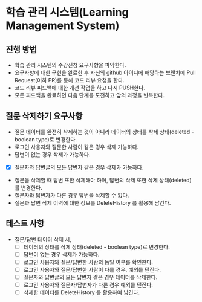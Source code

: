 # 학습 관리 시스템(Learning Management System)
## 진행 방법
* 학습 관리 시스템의 수강신청 요구사항을 파악한다.
* 요구사항에 대한 구현을 완료한 후 자신의 github 아이디에 해당하는 브랜치에 Pull Request(이하 PR)를 통해 코드 리뷰 요청을 한다.
* 코드 리뷰 피드백에 대한 개선 작업을 하고 다시 PUSH한다.
* 모든 피드백을 완료하면 다음 단계를 도전하고 앞의 과정을 반복한다.

## 질문 삭제하기 요구사항
- 질문 데이터를 완전히 삭제하는 것이 아니라 데이터의 상태를 삭제 상태(deleted - boolean type)로 변경한다.
- 로그인 사용자와 질문한 사람이 같은 경우 삭제 가능하다.
- 답변이 없는 경우 삭제가 가능하다.
- [x] 질문자와 답변글의 모든 답변자 같은 경우 삭제가 가능하다.
- 질문을 삭제할 때 답변 또한 삭제해야 하며, 답변의 삭제 또한 삭제 상태(deleted)를 변경한다.
- 질문자와 답변자가 다른 경우 답변을 삭제할 수 없다.
- 질문과 답변 삭제 이력에 대한 정보를 DeleteHistory 를 활용해 남긴다.

## 테스트 사항
- 질문/답변 데이터 삭제 시,
  - [ ] 데이터의 상태를 삭제 상태(deleted - boolean type)로 변경한다.
  - [ ] 답변이 없는 경우 삭제가 가능하다.
  - [ ] 로그인 사용자와 질문/답변한 사람의 동일 여부를 확인한다.
  - [ ] 로그인 사용자와 질문/답변한 사람이 다를 경우, 예외를 던진다. 
  - [ ] 질문자와 답변글의 모든 답변자 같은 경우 데이터를 삭제한다.
  - [ ] 로그인 사용자와 질문자/답변자가 다른 경우 예외를 던진다.
  - [ ] 삭제한 데이터를 DeleteHistory 를 활용하여 남긴다.